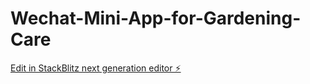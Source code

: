 # Wechat-Mini-App-for-Gardening-Care

[Edit in StackBlitz next generation editor ⚡️](https://stackblitz.com/~/github.com/bingluo-coder/Wechat-Mini-App-for-Gardening-Care)